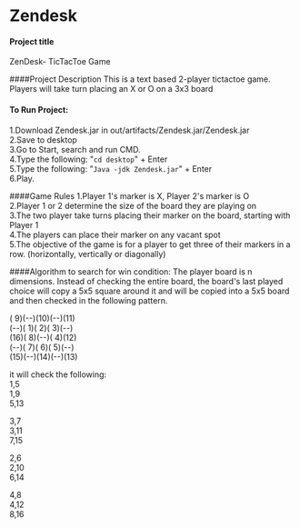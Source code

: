 # Zendesk
#### Project title
ZenDesk- TicTacToe Game

####Project Description
This is a text based 2-player tictactoe game. Players will take turn placing an X or O on a 3x3 board

#### To Run Project:
1.Download Zendesk.jar in out/artifacts/Zendesk.jar/Zendesk.jar<br />
2.Save to desktop<br />
3.Go to Start, search and run CMD. <br />
4.Type the following: "`cd desktop`" + Enter<br />
5.Type the following: "`Java -jdk Zendesk.jar`" + Enter<br />
6.Play.<br />

####Game Rules
1.Player 1's marker is X, Player 2's marker is O<br />
2.Player 1 or 2 determine the size of the board they are playing on<br />
3.The two player take turns placing their marker on the board, starting with Player 1<br />
4.The players can place their marker on any vacant spot<br />
5.The objective of the game is for a player to get three of their markers in a row. (horizontally, vertically or diagonally)<br />

####Algorithm to search for win condition:
The player board is n dimensions. Instead of checking the entire board, the board's last played choice will copy a 5x5 square around it and  will be copied into a 5x5 board and then checked in the following pattern.<br />

( 9)(--)(10)(--)(11)<br />
(--)( 1)( 2)( 3)(--)<br />
(16)( 8)(--)( 4)(12)<br />
(--)( 7)( 6)( 5)(--)<br />
(15)(--)(14)(--)(13)<br />

it will check the following:<br />
1,5<br />
1,9<br />
5,13<br />

3,7<br />
3,11<br />
7,15<br />

2,6<br />
2,10<br />
6,14<br />

4,8<br />
4,12<br />
8,16<br />


